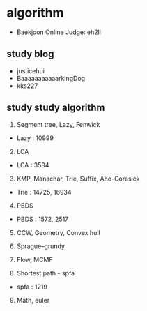 # algorithm

- Baekjoon Online Judge: eh2ll

## study blog

- justicehui
- BaaaaaaaaaaarkingDog
- kks227

## study study algorithm

1. Segment tree, Lazy, Fenwick
- Lazy : 10999

2. LCA
- LCA : 3584

3. KMP, Manachar, Trie, Suffix, Aho-Corasick
- Trie : 14725, 16934

4. PBDS
- PBDS : 1572, 2517

5. CCW, Geometry, Convex hull

6. Sprague–grundy

7. Flow, MCMF

8. Shortest path - spfa
- spfa : 1219

9. Math, euler